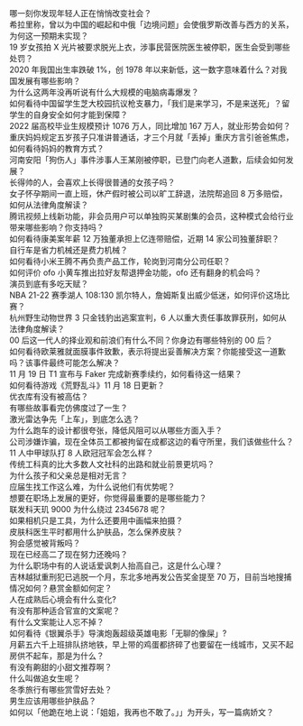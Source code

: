 哪一刻你发现年轻人正在悄悄改变社会？  
希拉里称，曾以为中国的崛起和中俄「边境问题」会使俄罗斯改善与西方的关系，为何这一预期未实现？  
19 岁女孩拍 X 光片被要求脱光上衣，涉事民营医院医生被停职，医生会受到哪些处罚？  
2020 年我国出生率跌破 1%，创 1978 年以来新低，这一数字意味着什么？对我国发展有哪些影响？  
为什么这两年没再听说有什么大规模的电脑病毒爆发？  
如何看待中国留学生芝大校园抗议枪支暴力，「我们是来学习，不是来送死」？留学生的自身安全如何才能到保障？  
2022 届高校毕业生规模预计 1076 万人，同比增加 167 万人，就业形势会如何？  
重庆妈妈规定五岁孩子只准讲普通话，才三个月就「丢掉」重庆方言引爸爸焦虑，如何看待妈妈的教育方式？  
河南安阳「狗伤人」事件涉事人王某刚被停职，已登门向老人道歉，后续会如何发展？  
长得帅的人，会喜欢上长得很普通的女孩子吗？  
女子怀孕期间一直上班，休产假时被公司以旷工辞退，法院帮追回 8 万多赔偿，如何从法律角度解读？  
腾讯视频上线新功能，非会员用户可以单独购买某剧集的会员，这种模式会给行业带来哪些影响？你支持吗？  
如何看待康美案年薪 12 万独董承担上亿连带赔偿，近期 14 家公司独董辞职？  
自行车是省力机械还是费力机械？  
如何看待小米王腾不再负责产品工作，轮岗到河南分公司任职？  
如何评价 ofo 小黄车推出拉好友帮退押金功能，ofo 还有翻身的机会吗？  
演员到底有多吃天赋？  
NBA 21-22 赛季湖人 108:130 凯尔特人，詹姆斯复出威少低迷，如何评价这场比赛？  
杭州野生动物世界 3 只金钱豹出逃案宣判，6 人以重大责任事故罪获刑，如何从法律角度解读？  
00 后这一代人的择业观和前浪们有什么不同？你身边有哪些特别的 00 后？  
如何看待欧莱雅就面膜事件致歉，表示将提出妥善解决方案？你能接受这一道歉吗？该事件最终可能怎么解决？  
11 月 19 日 T1 宣布与 Faker 完成新赛季续约，如何看待这一结果？  
如何看待游戏《荒野乱斗》11 月 18 日更新？  
优衣库有没有被高估？  
有哪些故事看完仿佛度过了一生？  
激光雷达争先「上车」，到底怎么选？  
为什么跑车的设计都很夸张，降低风阻可以从哪些方面入手？  
公司涉嫌诈骗，现在全体员工都被拘留在成都这边的看守所里，我们该做些什么？  
11 人中甲球队打 8 人欧冠冠军会怎么样？  
传统工科真的比大多数人文社科的出路和就业前景更坑吗？  
为什么孩子和父亲总是相对无言？  
应届生找工作这么难，为什么说他们有优势呢？  
想要在职场上发展的更好，你觉得最重要的是哪些能力？  
联发科天玑 9000 为什么绕过 2345678 呢？  
如果相机只是工具，为什么还要用中画幅来拍摄？  
皮肤科医生平时都用什么护肤品，怎么保养皮肤？  
狗会感觉被背叛吗？  
现在已经高二了现在努力还晚吗？  
为什么职场中有的人说话爱讽刺人抬高自己，这是什么心理？  
吉林越狱重刑犯已逃脱一个月，东北多地再发公告奖金提至 70 万，目前当地搜捕情况如何？悬赏金额如何定？  
人在成熟后心境会有什么变化?  
有没有那种适合官宣的文案呢？  
有什么文案能让人忘不掉？  
如何看待《银翼杀手》导演炮轰超级英雄电影「无聊的像屎」?  
月薪五六千上班排队挤地铁，早上带的鸡蛋都挤碎了也要留在一线城市，又买不起房供不起车，那是为什么？  
有没有齁甜的小甜文推荐啊？  
什么叫做追女生呢？  
冬季旅行有哪些赏雪好去处？  
男生应该用哪些护肤品？  
如何以「他跪在地上说：「姐姐，我再也不敢了。」」为开头，写一篇病娇文？  
